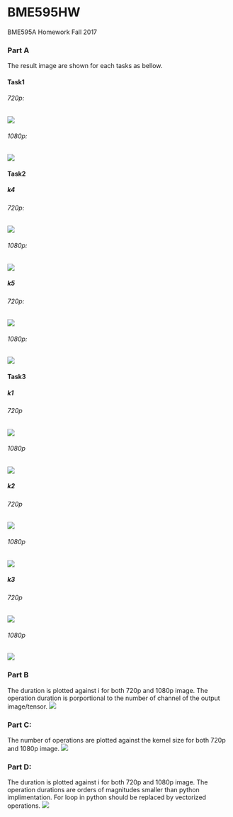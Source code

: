# BME595HW
BME595A Homework Fall 2017

### Part A
The result image are shown for each tasks as bellow.
#### Task1
###### 720p:
![](Task1_720p.png)

###### 1080p:
![](Task1_1080p.png)

#### Task2
##### k4
###### 720p:
![](Task2_k4_720p.png)
###### 1080p:
![](Task2_k4_1080p.png)

##### k5
###### 720p:
![](Task2_k5_720p.png)
###### 1080p:
![](Task2_k5_1080p.png)

#### Task3
##### k1
###### 720p
![](Task3_k1_720p.png)
###### 1080p
![](Task3_k1_1080p.png)

##### k2
###### 720p
![](Task3_k2_720p.png)
###### 1080p
![](Task3_k2_1080p.png)

##### k3
###### 720p
![](Task3_k3_720p.png)
###### 1080p
![](Task3_k3_1080p.png)


### Part B
The duration is plotted against i for both 720p and 1080p image. The operation duration is porportional to the number of channel of the output image/tensor.
![](Task_B.png)

### Part C:
The number of operations are plotted against the kernel size for both 720p and 1080p image.
![](Task_C.png)

### Part D:
The duration is plotted against i for both 720p and 1080p image. The operation durations are orders of magnitudes smaller than python implimentation. For loop in python should be replaced by vectorized operations.
![](Task_D.png)


